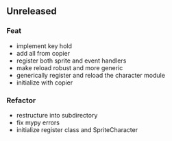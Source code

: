 ## Unreleased

### Feat

- implement key hold
- add all from copier
- register both sprite and event handlers
- make reload robust and more generic
- generically register and reload the character module
- initialize with copier

### Refactor

- restructure into subdirectory
- fix mypy errors
- initialize register class and SpriteCharacter

